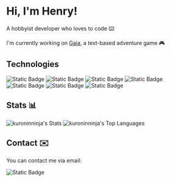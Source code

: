 # Hi, I'm Henry!

A hobbyist developer who loves to code ⌨️

I'm currently working on [Gaia](https://www.github.com/kuroninninja/gaia), a text-based adventure game 🎮

## Technologies

![Static Badge](https://img.shields.io/badge/html-%23E34F26?style=for-the-badge&logo=html5&logoColor=%23E34F26&labelColor=black)
![Static Badge](https://img.shields.io/badge/css-%23663399?style=for-the-badge&logo=css&logoColor=%23663399&labelColor=black)
![Static Badge](https://img.shields.io/badge/javascript-%23F7DF1E?style=for-the-badge&logo=javascript&logoColor=%23F7DF1E&labelColor=black)
![Static Badge](https://img.shields.io/badge/python-%233776AB?style=for-the-badge&logo=python&logoColor=%233776AB&labelColor=black)
![Static Badge](https://img.shields.io/badge/c%23-%2368217A?style=for-the-badge&logo=c_sharp&logoColor=%2368217A&labelColor=black)
![Static Badge](https://img.shields.io/badge/neovim-%2357A143?style=for-the-badge&logo=neovim&logoColor=%2357A143&labelColor=black)
![Static Badge](https://img.shields.io/badge/bash-%234EAA25?style=for-the-badge&logo=gnu%20bash&logoColor=%23ffffff&labelColor=black)

## Stats 📊

![kuroninninja's Stats](https://github-readme-stats.vercel.app/api?username=kuroninninja&theme=transparent&show_icons=true&hide_border=true&count_private=true)
![kuroninninja's Top Languages](https://github-readme-stats.vercel.app/api/top-langs/?username=kuroninninja&theme=transparent&show_icons=true&hide_border=true&layout=compact)

## Contact ✉️

You can contact me via email:

![Static Badge](https://img.shields.io/badge/henry.h.george2012%40gmail.com-%23EA4335?style=for-the-badge&logo=gmail&logoColor=%23EA4335&labelColor=black)
